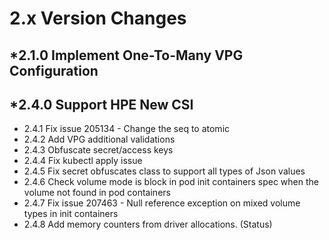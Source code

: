 2.x Version Changes
===================
*2.1.0 Implement One-To-Many VPG Configuration
----------------------------------------------
*2.4.0 Support HPE New CSI
--------------------------
* 2.4.1 Fix issue 205134 - Change the seq to atomic
* 2.4.2 Add VPG additional validations
* 2.4.3 Obfuscate secret/access keys
* 2.4.4 Fix kubectl apply issue
* 2.4.5 Fix secret obfuscates class to support all types of Json values
* 2.4.6 Check volume mode is block in pod init containers spec when the volume not found in pod containers
* 2.4.7 Fix issue 207463 - Null reference exception on mixed volume types in init containers
* 2.4.8 Add memory counters from driver allocations. (Status)
